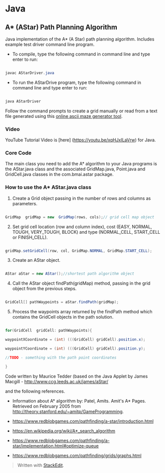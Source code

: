 # Java
## A* (AStar) Path Planning Algorithm

Java implementation of the A* (A Star) path planning algorithm. Includes example test driver command line program.

  

- To compile, type the following command in command line and type enter to run:

```java

javac AStarDriver.java

```

- To run the AStarDrive program, type the following command in command line and type enter to run:

```java

java AStarDriver

```

Follow the command prompts to create a grid manually or read from a text file generated using this [online ascii maze generator tool](https://www.dcode.fr/maze-generator).


### Video
YouTube Tutorial Video is [here] (https://youtu.be/xqHJxILaVrw) for Java.

### Core Code

The main class you need to add the A* algorithm to your Java programs is the AStar.java class and the associated GridMap.java, Point.java and GridCell.java classes in the com.bmai.astar package.


### How to use the A* AStar.java class


1. Create a Grid object passing in the number of rows and columns as parameters.

```java

GridMap  gridMap = new  GridMap(rows, cols);// grid cell map object

```

2. Set grid cell location (row and column index), cost (EASY, NORMAL, TOUGH, VERY_TOUGH, BLOCK) and type (NORMAL_CELL, START_CELL or FINISH_CELL).

```java

gridMap.setGridCell(row, col, GridMap.NORMAL, GridMap.START_CELL);

```

3. Create an AStar object.

```java

AStar aStar = new AStar();//shortest path algorithm object

```

4. Call the AStar object findPath(gridMap) method, passing in the grid object from the previous steps.

```java

GridCell[] pathWaypoints = aStar.findPath(gridMap);

```

5. Process the waypoints array returned by the findPath method which contains the GridCell objects in the path solution.

```java

for(GridCell  gridCell: pathWaypoints){

waypointXCoordinate = (int) (((GridCell) gridCell).position.x);

waypointYCoordinate = (int) (((GridCell) gridCell).position.y);

//TODO - something with the path point coordinates

}

```

  
  

Code written by Maurice Tedder (based on the Java Applet by James Macgill - http://www.ccg.leeds.ac.uk/james/aStar/

and the following references.

* Information about A* algorithm by: Patel, Amits. Amit's A* Pages. Retrieved on February 2005 from http://theory.stanford.edu/~amitp/GameProgramming.
* https://www.redblobgames.com/pathfinding/a-star/introduction.html

* https://en.wikipedia.org/wiki/A*_search_algorithm

* https://www.redblobgames.com/pathfinding/a-star/implementation.html#optimize-queue

* https://www.redblobgames.com/pathfinding/grids/graphs.html

> Written with [StackEdit](https://stackedit.io/).